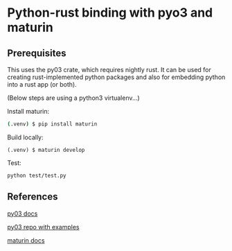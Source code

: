 # Python-rust binding with pyo3 and maturin

## Prerequisites

This uses the py03 crate, which requires nightly rust. It can be used for creating rust-implemented python packages and also for embedding python into a rust app (or both).

(Below steps are using a python3 virtualenv...)

Install maturin:
```bash
(.venv) $ pip install maturin
```
Build locally:
```
(.venv) $ maturin develop
```
Test:
```
python test/test.py
```

## References

[py03 docs](https://docs.rs/pyo3/0.8.5/pyo3/index.html)

[py03 repo with examples](https://github.com/PyO3/pyo3)

[maturin docs](https://docs.rs/maturin/0.7.7/maturin/)